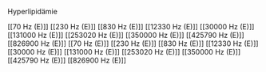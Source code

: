 Hyperlipidämie

[[70 Hz (E)]]
[[230 Hz (E)]]
[[830 Hz (E)]]
[[12330 Hz (E)]]
[[30000 Hz (E)]]
[[131000 Hz (E)]]
[[253020 Hz (E)]]
[[350000 Hz (E)]]
[[425790 Hz (E)]]
[[826900 Hz (E)]]
[[70 Hz (E)]]
[[230 Hz (E)]]
[[830 Hz (E)]]
[[12330 Hz (E)]]
[[30000 Hz (E)]]
[[131000 Hz (E)]]
[[253020 Hz (E)]]
[[350000 Hz (E)]]
[[425790 Hz (E)]]
[[826900 Hz (E)]]